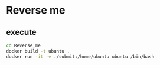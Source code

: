 # Reverse me

## execute
```bash
cd Reverse_me
docker build -t ubuntu .
docker run -it -v ./submit:/home/ubuntu ubuntu /bin/bash
```
